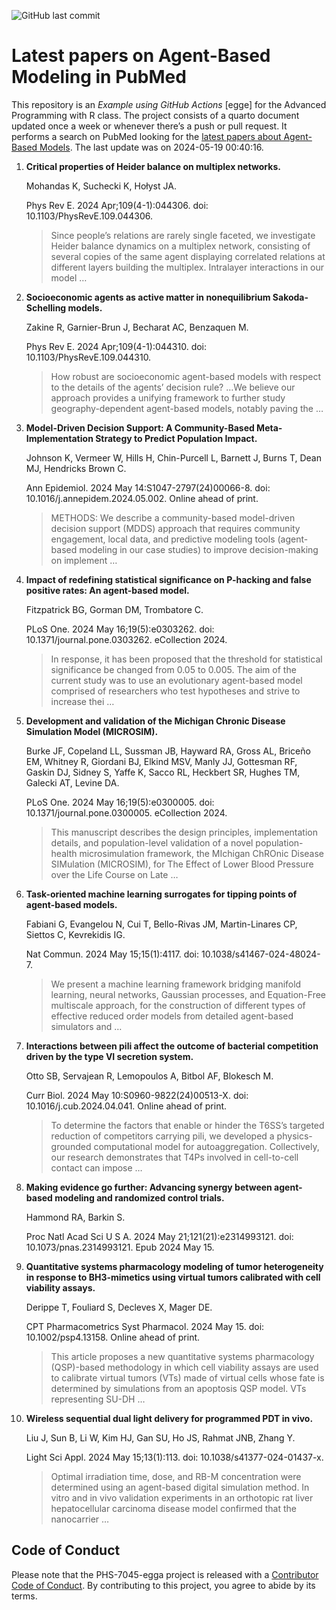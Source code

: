![GitHub last
commit](https://img.shields.io/github/last-commit/UofUEpiBio/PHS-7045-egga.png)

# Latest papers on Agent-Based Modeling in PubMed

This repository is an *Example using GitHub Actions* \[egge\] for the
Advanced Programming with R class. The project consists of a quarto
document updated once a week or whenever there’s a push or pull request.
It performs a search on PubMed looking for the <a
href="https://pubmed.ncbi.nlm.nih.gov/?term=agent-based+model&amp;sort=date"
target="_blank">latest papers about Agent-Based Models</a>. The last
update was on 2024-05-19 00:40:16.

<div class="cell">

</div>

1.  **Critical properties of Heider balance on multiplex networks.**

    Mohandas K, Suchecki K, Hołyst JA.

    Phys Rev E. 2024 Apr;109(4-1):044306. doi:
    10.1103/PhysRevE.109.044306.

    > Since people’s relations are rarely single faceted, we investigate
    > Heider balance dynamics on a multiplex network, consisting of
    > several copies of the same agent displaying correlated relations
    > at different layers building the multiplex. Intralayer
    > interactions in our model …

2.  **Socioeconomic agents as active matter in nonequilibrium
    Sakoda-Schelling models.**

    Zakine R, Garnier-Brun J, Becharat AC, Benzaquen M.

    Phys Rev E. 2024 Apr;109(4-1):044310. doi:
    10.1103/PhysRevE.109.044310.

    > How robust are socioeconomic agent-based models with respect to
    > the details of the agents’ decision rule? …We believe our approach
    > provides a unifying framework to further study geography-dependent
    > agent-based models, notably paving the …

3.  **Model-Driven Decision Support: A Community-Based
    Meta-Implementation Strategy to Predict Population Impact.**

    Johnson K, Vermeer W, Hills H, Chin-Purcell L, Barnett J, Burns T,
    Dean MJ, Hendricks Brown C.

    Ann Epidemiol. 2024 May 14:S1047-2797(24)00066-8. doi:
    10.1016/j.annepidem.2024.05.002. Online ahead of print.

    > METHODS: We describe a community-based model-driven decision
    > support (MDDS) approach that requires community engagement, local
    > data, and predictive modeling tools (agent-based modeling in our
    > case studies) to improve decision-making on implement …

4.  **Impact of redefining statistical significance on P-hacking and
    false positive rates: An agent-based model.**

    Fitzpatrick BG, Gorman DM, Trombatore C.

    PLoS One. 2024 May 16;19(5):e0303262. doi:
    10.1371/journal.pone.0303262. eCollection 2024.

    > In response, it has been proposed that the threshold for
    > statistical significance be changed from 0.05 to 0.005. The aim of
    > the current study was to use an evolutionary agent-based model
    > comprised of researchers who test hypotheses and strive to
    > increase thei …

5.  **Development and validation of the Michigan Chronic Disease
    Simulation Model (MICROSIM).**

    Burke JF, Copeland LL, Sussman JB, Hayward RA, Gross AL, Briceño EM,
    Whitney R, Giordani BJ, Elkind MSV, Manly JJ, Gottesman RF, Gaskin
    DJ, Sidney S, Yaffe K, Sacco RL, Heckbert SR, Hughes TM, Galecki AT,
    Levine DA.

    PLoS One. 2024 May 16;19(5):e0300005. doi:
    10.1371/journal.pone.0300005. eCollection 2024.

    > This manuscript describes the design principles, implementation
    > details, and population-level validation of a novel
    > population-health microsimulation framework, the MIchigan ChROnic
    > Disease SIMulation (MICROSIM), for The Effect of Lower Blood
    > Pressure over the Life Course on Late …

6.  **Task-oriented machine learning surrogates for tipping points of
    agent-based models.**

    Fabiani G, Evangelou N, Cui T, Bello-Rivas JM, Martin-Linares CP,
    Siettos C, Kevrekidis IG.

    Nat Commun. 2024 May 15;15(1):4117. doi: 10.1038/s41467-024-48024-7.

    > We present a machine learning framework bridging manifold
    > learning, neural networks, Gaussian processes, and Equation-Free
    > multiscale approach, for the construction of different types of
    > effective reduced order models from detailed agent-based
    > simulators and …

7.  **Interactions between pili affect the outcome of bacterial
    competition driven by the type VI secretion system.**

    Otto SB, Servajean R, Lemopoulos A, Bitbol AF, Blokesch M.

    Curr Biol. 2024 May 10:S0960-9822(24)00513-X. doi:
    10.1016/j.cub.2024.04.041. Online ahead of print.

    > To determine the factors that enable or hinder the T6SS’s targeted
    > reduction of competitors carrying pili, we developed a
    > physics-grounded computational model for autoaggregation.
    > Collectively, our research demonstrates that T4Ps involved in
    > cell-to-cell contact can impose …

8.  **Making evidence go further: Advancing synergy between agent-based
    modeling and randomized control trials.**

    Hammond RA, Barkin S.

    Proc Natl Acad Sci U S A. 2024 May 21;121(21):e2314993121. doi:
    10.1073/pnas.2314993121. Epub 2024 May 15.

9.  **Quantitative systems pharmacology modeling of tumor heterogeneity
    in response to BH3-mimetics using virtual tumors calibrated with
    cell viability assays.**

    Derippe T, Fouliard S, Decleves X, Mager DE.

    CPT Pharmacometrics Syst Pharmacol. 2024 May 15. doi:
    10.1002/psp4.13158. Online ahead of print.

    > This article proposes a new quantitative systems pharmacology
    > (QSP)-based methodology in which cell viability assays are used to
    > calibrate virtual tumors (VTs) made of virtual cells whose fate is
    > determined by simulations from an apoptosis QSP model. VTs
    > representing SU-DH …

10. **Wireless sequential dual light delivery for programmed PDT in
    vivo.**

    Liu J, Sun B, Li W, Kim HJ, Gan SU, Ho JS, Rahmat JNB, Zhang Y.

    Light Sci Appl. 2024 May 15;13(1):113. doi:
    10.1038/s41377-024-01437-x.

    > Optimal irradiation time, dose, and RB-M concentration were
    > determined using an agent-based digital simulation method. In
    > vitro and in vivo validation experiments in an orthotopic rat
    > liver hepatocellular carcinoma disease model confirmed that the
    > nanocarrier …

## Code of Conduct

Please note that the PHS-7045-egga project is released with a
[Contributor Code of
Conduct](https://contributor-covenant.org/version/2/1/CODE_OF_CONDUCT.html).
By contributing to this project, you agree to abide by its terms.
